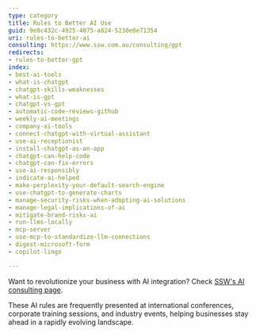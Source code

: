 ```yaml
---
type: category
title: Rules to Better AI Use
guid: 9e0c432c-4925-4075-a824-5230e0e71354
uri: rules-to-better-ai
consulting: https://www.ssw.com.au/consulting/gpt
redirects:
- rules-to-better-gpt
index:
- best-ai-tools
- what-is-chatgpt
- chatgpt-skills-weaknesses
- what-is-gpt
- chatgpt-vs-gpt
- automatic-code-reviews-github
- weekly-ai-meetings
- company-ai-tools
- connect-chatgpt-with-virtual-assistant
- use-ai-receptionist
- install-chatgpt-as-an-app
- chatgpt-can-help-code
- chatgpt-can-fix-errors
- use-ai-responsibly
- indicate-ai-helped
- make-perplexity-your-default-search-engine
- use-chatgpt-to-generate-charts
- manage-security-risks-when-adopting-ai-solutions
- manage-legal-implications-of-ai
- mitigate-brand-risks-ai
- run-llms-locally
- mcp-server
- use-mcp-to-standardize-llm-connections
- digest-microsoft-form
- copilot-lingo

---
```


Want to revolutionize your business with AI integration? Check [SSW's AI consulting page](https://www.ssw.com.au/consulting/artificial-intelligence).

These AI rules are frequently presented at international conferences, corporate training sessions, and industry events, helping businesses stay ahead in a rapidly evolving landscape.
